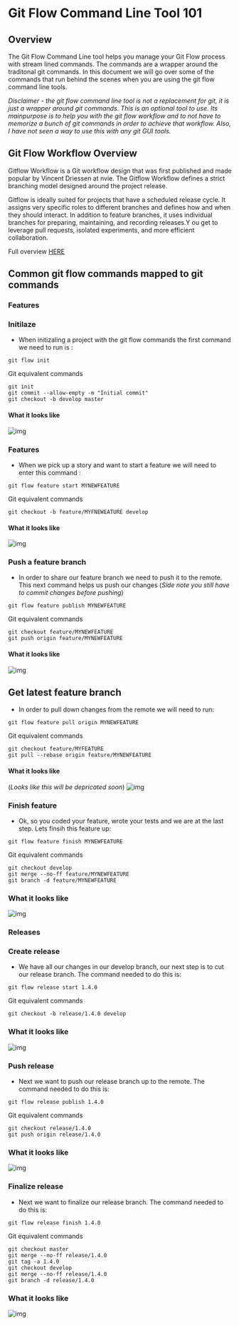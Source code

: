 # Git Flow Command Line Tool 101

## Overview
The Git Flow Command Line tool helps you manage your Git Flow process with stream lined commands. The commands are a wrapper around the traditonal git commands. In this document we will go over some of the commands that run behind the scenes when you are using the git flow command line tools.

*Disclaimer - the git flow command line tool is not a replacement for git, it is just a wrapper around git commands. This is an optional tool to use. Its mainpurpose is to help you with the git flow workflow and to not have to memorize a bunch of git commands in order to achieve that workflow. Also, I have not seen a way to use this with any git GUI tools.*



## Git Flow Workflow Overview
Gitflow Workflow is a Git workflow design that was first published and made popular by Vincent Driessen at nvie. The Gitflow Workflow defines a strict branching model designed around the project release.  

Gitflow is ideally suited for projects that have a scheduled release cycle. It assigns very specific roles to different branches and defines how and when they should interact. In addition to feature branches, it uses individual branches for preparing, maintaining, and recording releases.Y ou get to leverage pull requests, isolated experiments, and more efficient collaboration.

Full overview [HERE](https://www.atlassian.com/git/tutorials/comparing-workflows/gitflow-workflow)

## Common git flow commands mapped to git commands
### **Features**
### Initilaze
* When initizaling a project with the git flow commands the first command we need to run is :
```
git flow init
```
Git equivalent commands
```
git init
git commit --allow-empty -m "Initial commit"
git checkout -b develop master
```
#### What it looks like
![img](img/git_flow_init.png)

### Features
* When we pick up a story and want to start a feature we will need to enter this command :
```
git flow feature start MYNEWFEATURE
```
Git equivalent commands
```
git checkout -b feature/MYFNEWEATURE develop
```
#### What it looks like
![img](img/git_flow_feature_start.png)

### Push a feature branch
* In order to share our feature branch we need to push it to the remote. This next command helps us push our changes (*Side note you still have to commit changes before pushing*)
```
git flow feature publish MYNEWFEATURE 	
```
Git equivalent commands
```
git checkout feature/MYNEWFEATURE
git push origin feature/MYNEWFEATURE
```
#### What it looks like
![img](img/git_flow_feature_publish.png)

## Get latest feature branch
* In order to pull down changes from the remote we will need to run:
```
git flow feature pull origin MYNEWFEATURE
```
Git equivalent commands
```
git checkout feature/MYFEATURE
git pull --rebase origin feature/MYNEWFEATURE
```

#### What it looks like
(*Looks like this will be depricated soon*)
![img](img/git_flow_feature_pull.png)

### Finish feature
* Ok, so you coded your feature, wrote your tests and  we are at the last step. Lets finsih this feature up:
```
git flow feature finish MYNEWFEATURE
```
Git equivalent commands
```
git checkout develop
git merge --no-ff feature/MYNEWFEATURE
git branch -d feature/MYNEWFEATURE
```
### What it looks like
![img](img/git_flow_feature_finish.png)

### **Releases**
### Create release
* We have all our changes in our develop branch, our next step is to cut our release branch. The command needed to do this is:
```
git flow release start 1.4.0
```
Git equivalent commands
```
git checkout -b release/1.4.0 develop
```
### What it looks like
![img](img/git_flow_release_start.png)

### Push release
* Next we want to push our release branch up to the remote. The command needed to do this is:
```
git flow release publish 1.4.0
```
Git equivalent commands
```
git checkout release/1.4.0
git push origin release/1.4.0
```
### What it looks like
![img](img/git_flow_release_start.png)

### Finalize release
* Next we want to finalize our release branch. The command needed to do this is:
```
git flow release finish 1.4.0
```
Git equivalent commands
```
git checkout master
git merge --no-ff release/1.4.0
git tag -a 1.4.0
git checkout develop
git merge --no-ff release/1.4.0
git branch -d release/1.4.0
```
### What it looks like
![img](img/git_flow_release_start.png)